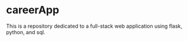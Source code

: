 # careerApp
This is a repository dedicated to a full-stack web application using flask, python, and sql.
